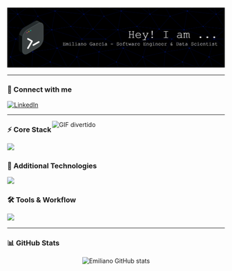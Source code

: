 ![Header](./github-header-banner.png)

---

### 👋 Connect with me  
<a href="https://www.linkedin.com/in/emiliano-garcia-montemayor-394664321/">
  <img alt="LinkedIn" width="32px" src="https://img.icons8.com/color/48/000000/linkedin-circled--v3.png"/>
</a>

---

<img align="right" alt="GIF divertido" src="https://media1.giphy.com/media/v1.Y2lkPTc5MGI3NjExZG5sdW9mYTg0OG1mMmV6amxkOTN6MW00YXdsNW5xMXE0cDVoeHcycSZlcD12MV9pbnRlcm5hbF9naWZfYnlfaWQmY3Q9Zw/H03PuVdwREB21ANkLX/giphy.gif" width="400"/>

### ⚡ Core Stack  
<p align="left">
  <a href="https://skillicons.dev">
    <img src="https://skillicons.dev/icons?i=py,mysql,django,css,html,sklearn,anaconda&perline=8"/>
  </a>
</p>



### 🧩 Additional Technologies  
<p align="left">
  <a href="https://skillicons.dev">
    <img src="https://skillicons.dev/icons?i=azure,js,c,figma,linux&perline=8"/>
  </a>
</p>



### 🛠️ Tools & Workflow  
<p align="left">
  <a href="https://skillicons.dev">
    <img src="https://skillicons.dev/icons?i=github,git,stackoverflow,notion&perline=8"/>
  </a>
</p>

---

### 📊 GitHub Stats  
<p align="center">
  <img src="https://github-readme-stats.vercel.app/api?username=EmiGM-noobsaibot&show_icons=true&theme=midnight-purple" alt="Emiliano GitHub stats"/>
</p>
